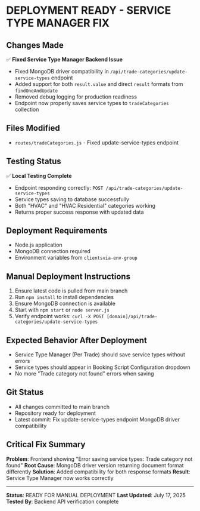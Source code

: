 # DEPLOYMENT READY - SERVICE TYPE MANAGER FIX

## Changes Made
✅ **Fixed Service Type Manager Backend Issue**
- Fixed MongoDB driver compatibility in `/api/trade-categories/update-service-types` endpoint
- Added support for both `result.value` and direct `result` formats from `findOneAndUpdate`
- Removed debug logging for production readiness
- Endpoint now properly saves service types to `tradeCategories` collection

## Files Modified
- `routes/tradeCategories.js` - Fixed update-service-types endpoint

## Testing Status
✅ **Local Testing Complete**
- Endpoint responding correctly: `POST /api/trade-categories/update-service-types`
- Service types saving to database successfully
- Both "HVAC" and "HVAC Residential" categories working
- Returns proper success response with updated data

## Deployment Requirements
- Node.js application
- MongoDB connection required
- Environment variables from `clientsvia-env-group`

## Manual Deployment Instructions
1. Ensure latest code is pulled from main branch
2. Run `npm install` to install dependencies
3. Ensure MongoDB connection is available
4. Start with `npm start` or `node server.js`
5. Verify endpoint works: `curl -X POST [domain]/api/trade-categories/update-service-types`

## Expected Behavior After Deployment
- Service Type Manager (Per Trade) should save service types without errors
- Service types should appear in Booking Script Configuration dropdown
- No more "Trade category not found" errors when saving

## Git Status
- All changes committed to main branch
- Repository ready for deployment
- Latest commit: Fix update-service-types endpoint MongoDB driver compatibility

## Critical Fix Summary
**Problem**: Frontend showing "Error saving service types: Trade category not found" 
**Root Cause**: MongoDB driver version returning document format differently
**Solution**: Added compatibility for both response formats
**Result**: Service Type Manager now works correctly

---
**Status**: READY FOR MANUAL DEPLOYMENT
**Last Updated**: July 17, 2025
**Tested By**: Backend API verification complete
